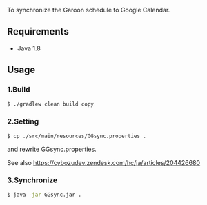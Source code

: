 
To synchronize the Garoon schedule to Google Calendar.

## Requirements

- Java 1.8

## Usage

### 1.Build
```sh
$ ./gradlew clean build copy
```

### 2.Setting
```sh
$ cp ./src/main/resources/GGsync.properties .
```

and rewrite GGsync.properties.

See also https://cybozudev.zendesk.com/hc/ja/articles/204426680

### 3.Synchronize
```sh
$ java -jar GGsync.jar .
```
